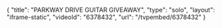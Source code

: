 {
    "title": "PARKWAY DRIVE GUITAR GIVEAWAY",
    "type": "solo",
    "layout": "iframe-static",
    "videoId": "6378432",
    "url": "\/tvpembed\/6378432"
}